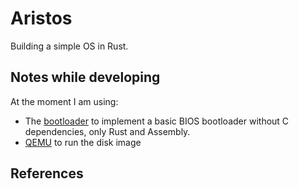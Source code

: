 # Aristos

Building a simple OS in Rust.

## Notes while developing
At the moment I am using:
  - The [bootloader][1] to implement a basic BIOS bootloader without C dependencies, only Rust and Assembly.
  - [QEMU][2] to run the disk image

## References
[1]: https://github.com/rust-osdev/bootloader "An experimental pure-Rust x86 bootloader"
[2]: https://www.qemu.org/ "QEMU, A generic and open source machine emulator and virtualizer"

